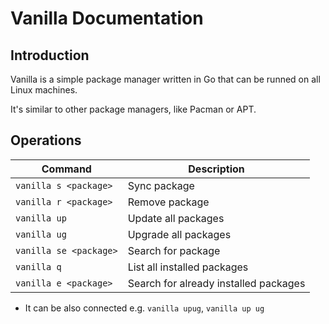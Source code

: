 # Vanilla Documentation

## Introduction

Vanilla is a simple package manager written in Go that can be runned on all Linux machines.

It's similar to other package managers, like Pacman or APT.

## Operations

| Command                         | Description                                                                                                                                         |
| ------------------------------- | --------------------------------------------------------------------------------------------------------------------------------------------------- |
| `vanilla s <package>`             | Sync package |
| `vanilla r <package>`                       | Remove package|
| `vanilla up`                       | Update all packages |
| `vanilla ug`          | Upgrade all packages|
| `vanilla se <package>`                | Search for package|
| `vanilla q` | List all installed packages|
| `vanilla e <package>` | Search for already installed packages|

+ It can be also connected e.g. `vanilla upug`, `vanilla up ug`